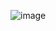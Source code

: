 ![image](https://github.com/quochoa304/FinalProject/assets/109152800/104615cd-fdd2-410d-b4b2-21215723ce9c)
